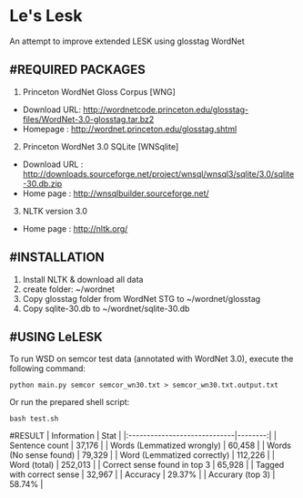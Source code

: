 Le's Lesk
======

An attempt to improve extended LESK using glosstag WordNet

#REQUIRED PACKAGES
----------------------

1. Princeton WordNet Gloss Corpus [WNG]
  - Download URL: http://wordnetcode.princeton.edu/glosstag-files/WordNet-3.0-glosstag.tar.bz2
  - Homepage    : http://wordnet.princeton.edu/glosstag.shtml

2. Princeton WordNet 3.0 SQLite [WNSqlite]
  - Download URL : http://downloads.sourceforge.net/project/wnsql/wnsql3/sqlite/3.0/sqlite-30.db.zip
  - Home page    : http://wnsqlbuilder.sourceforge.net/

3. NLTK version 3.0
  - Home page    : http://nltk.org/

#INSTALLATION
----------------------
1. Install NLTK & download all data
2. create folder: ~/wordnet
3. Copy glosstag folder from WordNet STG to ~/wordnet/glosstag
4. Copy sqlite-30.db to ~/wordnet/sqlite-30.db

#USING LeLESK
----------------------
To run WSD on semcor test data (annotated with WordNet 3.0), execute the following command:
```
python main.py semcor semcor_wn30.txt > semcor_wn30.txt.output.txt
```
Or run the prepared shell script:
```
bash test.sh
```

#RESULT
| Information                  |    Stat |
|:-----------------------------|--------:|
| Sentence count               |  37,176 |
| Words (Lemmatized wrongly)   |  60,458 |
| Words (No sense found)       |  79,329 |
| Word (Lemmatized correctly)  | 112,226 |
| Word (total)                 | 252,013 |
| Correct sense found in top 3 |  65,928 |
| Tagged with correct sense    |  32,967 |
| Accuracy                     |  29.37% |
| Accurary (top 3)             |  58.74% |


